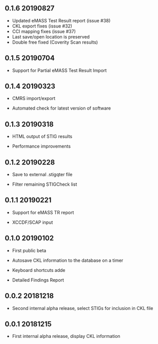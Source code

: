 ## 0.1.6 20190827

- Updated eMASS Test Result report (issue #38)
- CKL export fixes (issue #32)
- CCI mapping fixes (issue #37)
- Last save/open location is preserved
- Double free fixed (Coverity Scan results)

## 0.1.5 20190704

- Support for Partial eMASS Test Result Import

## 0.1.4 20190323

- CMRS import/export

- Automated check for latest version of software

## 0.1.3 20190318

- HTML output of STIG results

- Performance improvements

## 0.1.2 20190228

- Save to external .stigqter file

- Filter remaining STIGCheck list

## 0.1.1 20190221

- Support for eMASS TR report

- XCCDF/SCAP input

## 0.1.0 20190102

- First public beta

- Autosave CKL information to the database on a timer

- Keyboard shortcuts adde

- Detailed Findings Report

## 0.0.2 20181218

- Second internal alpha release, select STIGs for inclusion in CKL file

## 0.0.1 20181215

- First internal alpha release, display CKL information
